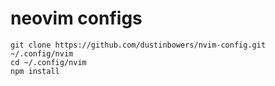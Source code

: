 # neovim configs

```
git clone https://github.com/dustinbowers/nvim-config.git ~/.config/nvim
cd ~/.config/nvim
npm install
```
